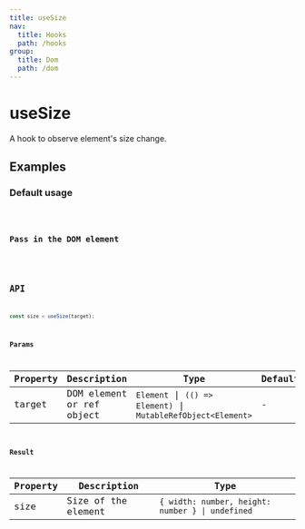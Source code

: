 ```yaml
---
title: useSize
nav:
  title: Hooks
  path: /hooks
group:
  title: Dom
  path: /dom
---
```


# useSize

<Tag lang="en-US" tags="ssr"></Tag>

A hook to observe element's size change.

## Examples

### Default usage

<code src="./demo/demo1.tsx" />

### Pass in the DOM element

<code src="./demo/demo2.tsx" />

## API

```typescript
const size = useSize(target);
```

### Params

| Property | Description                                                        | Type                   | Default |
|---------|----------------------------------------------|------------------------|--------|
| target | DOM element or ref object  | `Element` \| `(() => Element)` \| `MutableRefObject<Element>` | -      |

### Result

| Property | Description                                         | Type                 |
|----------|------------------------------------------|------------|
| size  | Size of the element                             | `{ width: number, height: number } \| undefined`    |
